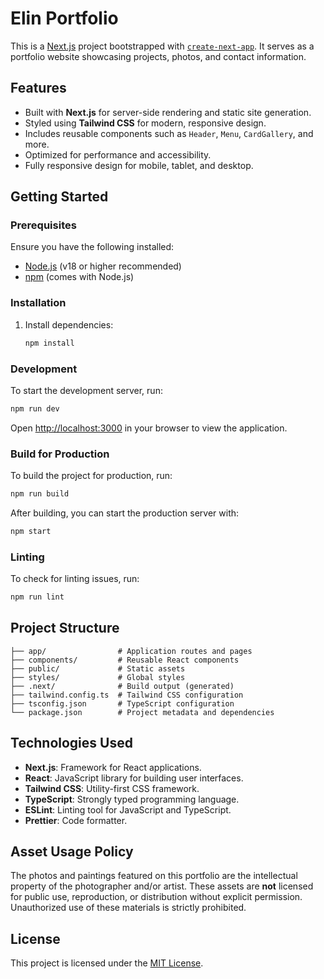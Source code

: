 # Elin Portfolio

This is a [Next.js](https://nextjs.org/) project bootstrapped with [`create-next-app`](https://github.com/vercel/next.js/tree/canary/packages/create-next-app). It serves as a portfolio website showcasing projects, photos, and contact information.

## Features

- Built with **Next.js** for server-side rendering and static site generation.
- Styled using **Tailwind CSS** for modern, responsive design.
- Includes reusable components such as `Header`, `Menu`, `CardGallery`, and more.
- Optimized for performance and accessibility.
- Fully responsive design for mobile, tablet, and desktop.

## Getting Started

### Prerequisites

Ensure you have the following installed:

- [Node.js](https://nodejs.org/) (v18 or higher recommended)
- [npm](https://www.npmjs.com/) (comes with Node.js)

### Installation

1. Install dependencies:

   ```bash
   npm install
   ```

### Development

To start the development server, run:

```bash
npm run dev
```

Open [http://localhost:3000](http://localhost:3000) in your browser to view the application.

### Build for Production

To build the project for production, run:

```bash
npm run build
```

After building, you can start the production server with:

```bash
npm start
```

### Linting

To check for linting issues, run:

```bash
npm run lint
```

## Project Structure

```
├── app/                # Application routes and pages
├── components/         # Reusable React components
├── public/             # Static assets
├── styles/             # Global styles
├── .next/              # Build output (generated)
├── tailwind.config.ts  # Tailwind CSS configuration
├── tsconfig.json       # TypeScript configuration
└── package.json        # Project metadata and dependencies
```

## Technologies Used

- **Next.js**: Framework for React applications.
- **React**: JavaScript library for building user interfaces.
- **Tailwind CSS**: Utility-first CSS framework.
- **TypeScript**: Strongly typed programming language.
- **ESLint**: Linting tool for JavaScript and TypeScript.
- **Prettier**: Code formatter.

## Asset Usage Policy

The photos and paintings featured on this portfolio are the intellectual property of the photographer and/or artist. These assets are **not** licensed for public use, reproduction, or distribution without explicit permission. Unauthorized use of these materials is strictly prohibited.

## License

This project is licensed under the [MIT License](LICENSE).
